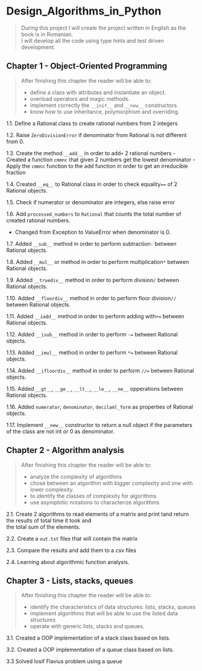 # Design_Algorithms_in_Python

> During this project I will create the project written in English as the book is in Romanian.  
> I will develop all the code using type hints and test driven development. 

## Chapter 1 - Object-Oriented Programming

> After finishing this chapter the reader will be able to:
> - define a class with attributes and instantiate an object.
> - overload operators and magic methods.
> - implement correctly the `__init__` and `__new__` constructors.
> - know how to use inheritance, polymorphism and overriding.


1.1. Define a Rational class to create rational numbers from 2 integers

1.2. Raise `ZeroDivisionError` if denominator from Rational is not different from 0.

1.3. Create the method `__add__` in order to add`+` 2 rational numbers
    - Created a function `cmmnc` that given 2 numbers get the lowest denominator 
    - Apply the `cmmnc` function to the add function in order to get an irreducible fraction
    
1.4. Created `__eq__` to Rational class in order to check equality`==` of 2 Rational objects.

1.5. Check if numerator or denominator are integers, else raise error

1.6. Add `processed_numbers` to `Rational` that counts the total number of created rational numbers.
   - Changed from Exception to ValueError when denominator is 0.

1.7. Added `__sub__` method in order to perform subtraction`-` between Rational objects.

1.8. Added `__mul__` or method in order to perform multiplication`*` between Rational objects.

1.9. Added `__truediv__` method in order to perform division`/` between Rational objects.

1.10. Added `__floordiv__` method in order to perform floor division`//` between Rational objects.

1.11. Added `__iadd__` method in order to perform adding with`+=` between Rational objects.

1.12. Added `__isub__` method in order to perform `-=` between Rational objects.

1.13. Added `__imul__` method in order to perform `*=` between Rational objects.

1.14. Added `__ifloordiv__` method in order to perform `//=` between Rational objects.

1.15. Added `__gt__`, `__ge__`, `__lt__`, `__le__`, `__ne__` opperations between Rational objects.

1.16. Added `numerator`, `denominator`, `decilaml_form` as properties of Rational objects.

1.17. Implement `__new__` constructor to return a null object if the parameters of the class are not int or 0 as 
denominator.

## Chapter 2 - Algorithm analysis


> After finishing this chapter the reader will be able to:
> - analyze the complexity of algorithms
> - chose between an algorithm with bigger complexity and one with lower complexity.
> - to identify the classes of complexity for algorithms
> - use asymptotic notations to characterize algorithms

2.1. Create 2 algorithms to read elements of a matrix and print tand return the results of total time it took and  
the total sum of the elements.

2.2. Create a `out.txt` files that will contain the matrix

2.3. Compare the results and add them to a csv files

2.4. Learning about algorithmic function analysis. 


## Chapter 3 - Lists, stacks, queues

> After finishing this chapter the reader will be able to:
> - identify the characteristics of data structures: lists, stacks, queues
> - implement algorithms that will be able to use the listed data structures
> - operate with generic lists, stacks and queues.

3.1. Created a OOP implementation of a stack class based on lists.

3.2. Created a OOP implementation of a queue class based on lists.

3.3 Solved Iosif Flavius problem using a queue